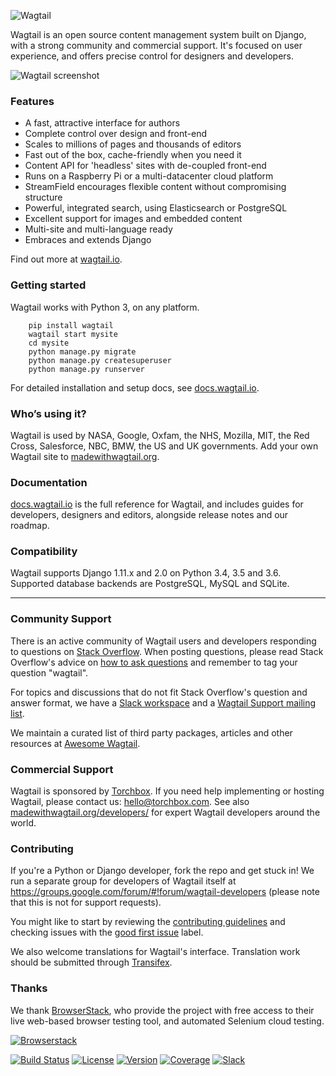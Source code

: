 ![Wagtail](https://releases.wagtail.io/wagtail-github-header.png?x)

Wagtail is an open source content management system built on Django, with a strong community and commercial support. It's focused on user experience, and offers precise control for designers and developers. 

![Wagtail screenshot](https://releases.wagtail.io/wagtail-screenshot-with-browser.png)

### Features

* A fast, attractive interface for authors
* Complete control over design and front-end
* Scales to millions of pages and thousands of editors
* Fast out of the box, cache-friendly when you need it
* Content API for 'headless' sites with de-coupled front-end
* Runs on a Raspberry Pi or a multi-datacenter cloud platform 
* StreamField encourages flexible content without compromising structure
* Powerful, integrated search, using Elasticsearch or PostgreSQL
* Excellent support for images and embedded content
* Multi-site and multi-language ready
* Embraces and extends Django

Find out more at [wagtail.io](https://wagtail.io/).

### Getting started

Wagtail works with Python 3, on any platform.

```
    pip install wagtail
    wagtail start mysite
    cd mysite
    python manage.py migrate
    python manage.py createsuperuser
    python manage.py runserver
```

For detailed installation and setup docs, see [docs.wagtail.io](http://docs.wagtail.io/).

### Who’s using it?

Wagtail is used by NASA, Google, Oxfam, the NHS, Mozilla, MIT, the Red Cross, Salesforce, NBC, BMW, the US and UK governments. Add your own Wagtail site to [madewithwagtail.org](http://madewithwagtail.org).

### Documentation

[docs.wagtail.io](http://docs.wagtail.io/) is the full reference for Wagtail, and includes guides for developers, designers and editors, alongside release notes and our roadmap.

### Compatibility

Wagtail supports Django 1.11.x and 2.0 on Python 3.4, 3.5 and 3.6. Supported database backends are PostgreSQL, MySQL and SQLite.

---

### Community Support

There is an active community of Wagtail users and developers responding to questions on [Stack Overflow](http://stackoverflow.com/questions/tagged/wagtail). When posting questions, please read Stack Overflow's advice on [how to ask questions](http://stackoverflow.com/help/how-to-ask) and remember to tag your question "wagtail".

For topics and discussions that do not fit Stack Overflow's question and answer format, we have a [Slack workspace](https://github.com/wagtail/wagtail/wiki/Slack) and a [Wagtail Support mailing list](https://groups.google.com/forum/#!forum/wagtail).

We maintain a curated list of third party packages, articles and other resources at [Awesome Wagtail](https://github.com/springload/awesome-wagtail).

### Commercial Support

Wagtail is sponsored by [Torchbox](https://torchbox.com/). If you need help implementing or hosting Wagtail, please contact us: hello@torchbox.com. See also [madewithwagtail.org/developers/](https://madewithwagtail.org/developers/) for expert Wagtail developers around the world.

### Contributing

If you're a Python or Django developer, fork the repo and get stuck in! We run a separate group for developers of Wagtail itself at https://groups.google.com/forum/#!forum/wagtail-developers (please note that this is not for support requests).

You might like to start by reviewing the [contributing guidelines](http://docs.wagtail.io/en/latest/contributing/index.html) and checking issues with the [good first issue](https://github.com/wagtail/wagtail/labels/good%20first%20issue) label.

We also welcome translations for Wagtail's interface. Translation work should be submitted through [Transifex](https://www.transifex.com/projects/p/wagtail/).

### Thanks

We thank [BrowserStack](https://www.browserstack.com/), who provide the project with free access to their live web-based browser testing tool, and automated Selenium cloud testing.

[![Browserstack](https://cdn.rawgit.com/wagtail/wagtail/master/.github/browserstack-logo.svg)](https://www.browserstack.com/)

[![Build Status](https://api.travis-ci.org/wagtail/wagtail.svg?branch=master)](https://travis-ci.org/wagtail/wagtail) 
[![License](https://img.shields.io/badge/license-BSD-blue.svg)](https://opensource.org/licenses/BSD-3-Clause)
[![Version](https://img.shields.io/pypi/v/wagtail.svg)](https://pypi.python.org/pypi/wagtail/) 
[![Coverage](http://codecov.io/github/wagtail/wagtail/coverage.svg?branch=master)](http://codecov.io/github/wagtail/wagtail?branch=master)
[![Slack](https://wagtail-slack.now.sh/badge.svg)](https://wagtail-slack.now.sh)